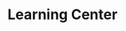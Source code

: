 # Learning Center 

<This is Learning Center Progect for manage system and payment determination.>


